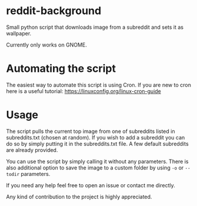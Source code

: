 # reddit-background
Small python script that downloads image from a subreddit and sets it as wallpaper.

Currently only works on GNOME.

# Automating the script
The easiest way to automate this script is using Cron.
If you are new to cron here is a useful tutorial: https://linuxconfig.org/linux-cron-guide

# Usage
The script pulls the current top image from one of subreddits listed in subreddits.txt (chosen at random).
If you wish to add a subreddit you can do so by simply putting it in the subreddits.txt file.
A few default subreddits are already provided.

You can use the script by simply calling it without any parameters.
There is also additional option to save the image to a custom folder by using `-o` or `--todir` parameters.




If you need any help feel free to open an issue or contact me directly.

Any kind of contribution to the project is highly appreciated.
